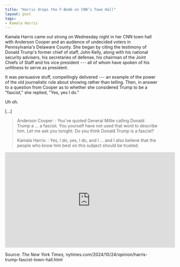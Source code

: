 ```yaml
---
title: "Harris drops the F-Bomb on CNN’s Town Hall"
layout: post
tags:
- Kamala Harris
---
```


Kamala Harris came out strong on Wednesday night in her CNN town hall with Anderson Cooper and an audience of undecided voters in Pennsylvania's Delaware County. She began by citing the testimony of Donald Trump's former chief of staff, John Kelly, along with his national security advisers, his secretaries of defense, his chairman of the Joint Chiefs of Staff and his vice president --- all of whom have spoken of his unfitness to serve as president.

It was persuasive stuff, compellingly delivered --- an example of the power of the old journalistic rule about showing rather than telling. Then, in answer to a question from Cooper as to whether she considered Trump to be a "fascist," she replied, "Yes, yes I do."

Uh oh.

[...]

> Anderson Cooper: 
> : You've quoted General Millie calling Donald Trump a ... a fascist. You yourself have not used that word to describe him. Let me ask you tonight: Do you think Donald Trump is a fascist?
>
> Kamala Harris: 
> : Yes, I do, yes, I do, and I ... and I also believe that the people who know him best on this subject should be trusted.

<iframe width="560" height="315" src="https://www.youtube.com/embed/2qMvZWjWONw?si=jspz83Ru1NQnehkI" title="Harris drops the F-bomb" frameborder="0" allow="accelerometer; autoplay; clipboard-write; encrypted-media; gyroscope; picture-in-picture; web-share" referrerpolicy="strict-origin-when-cross-origin" allowfullscreen></iframe>

Source: *The New York Times,* nytimes.com/2024/10/24/opinion/harris-trump-fascist-town-hall.html

